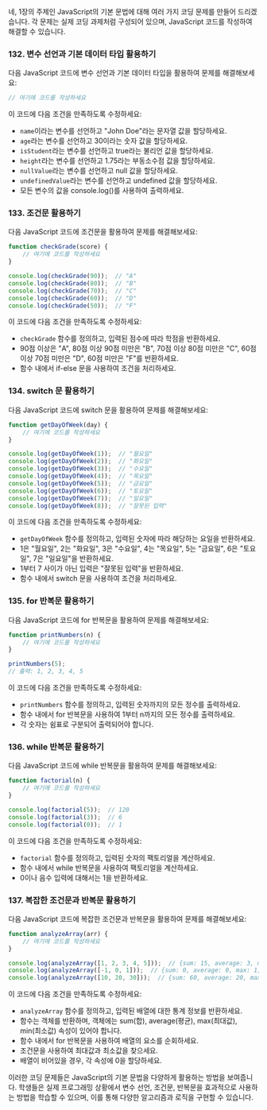 네, 1장의 주제인 JavaScript의 기본 문법에 대해 여러 가지 코딩 문제를 만들어 드리겠습니다. 각 문제는 실제 코딩 과제처럼 구성되어 있으며, JavaScript 코드를 작성하여 해결할 수 있습니다.

### 132. 변수 선언과 기본 데이터 타입 활용하기

다음 JavaScript 코드에 변수 선언과 기본 데이터 타입을 활용하여 문제를 해결해보세요:

```javascript
// 여기에 코드를 작성하세요
```

이 코드에 다음 조건을 만족하도록 수정하세요:
- `name`이라는 변수를 선언하고 "John Doe"라는 문자열 값을 할당하세요.
- `age`라는 변수를 선언하고 30이라는 숫자 값을 할당하세요.
- `isStudent`라는 변수를 선언하고 true라는 불리언 값을 할당하세요.
- `height`라는 변수를 선언하고 1.75라는 부동소수점 값을 할당하세요.
- `nullValue`라는 변수를 선언하고 null 값을 할당하세요.
- `undefinedValue`라는 변수를 선언하고 undefined 값을 할당하세요.
- 모든 변수의 값을 console.log()를 사용하여 출력하세요.

### 133. 조건문 활용하기

다음 JavaScript 코드에 조건문을 활용하여 문제를 해결해보세요:

```javascript
function checkGrade(score) {
    // 여기에 코드를 작성하세요
}

console.log(checkGrade(90));  // "A"
console.log(checkGrade(80));  // "B"
console.log(checkGrade(70));  // "C"
console.log(checkGrade(60));  // "D"
console.log(checkGrade(50));  // "F"
```

이 코드에 다음 조건을 만족하도록 수정하세요:
- `checkGrade` 함수를 정의하고, 입력된 점수에 따라 학점을 반환하세요.
- 90점 이상은 "A", 80점 이상 90점 미만은 "B", 70점 이상 80점 미만은 "C", 60점 이상 70점 미만은 "D", 60점 미만은 "F"를 반환하세요.
- 함수 내에서 if-else 문을 사용하여 조건을 처리하세요.

### 134. switch 문 활용하기

다음 JavaScript 코드에 switch 문을 활용하여 문제를 해결해보세요:

```javascript
function getDayOfWeek(day) {
    // 여기에 코드를 작성하세요
}

console.log(getDayOfWeek(1));  // "월요일"
console.log(getDayOfWeek(2));  // "화요일"
console.log(getDayOfWeek(3));  // "수요일"
console.log(getDayOfWeek(4));  // "목요일"
console.log(getDayOfWeek(5));  // "금요일"
console.log(getDayOfWeek(6));  // "토요일"
console.log(getDayOfWeek(7));  // "일요일"
console.log(getDayOfWeek(8));  // "잘못된 입력"
```

이 코드에 다음 조건을 만족하도록 수정하세요:
- `getDayOfWeek` 함수를 정의하고, 입력된 숫자에 따라 해당하는 요일을 반환하세요.
- 1은 "월요일", 2는 "화요일", 3은 "수요일", 4는 "목요일", 5는 "금요일", 6은 "토요일", 7은 "일요일"을 반환하세요.
- 1부터 7 사이가 아닌 입력은 "잘못된 입력"을 반환하세요.
- 함수 내에서 switch 문을 사용하여 조건을 처리하세요.

### 135. for 반복문 활용하기

다음 JavaScript 코드에 for 반복문을 활용하여 문제를 해결해보세요:

```javascript
function printNumbers(n) {
    // 여기에 코드를 작성하세요
}

printNumbers(5);
// 출력: 1, 2, 3, 4, 5
```

이 코드에 다음 조건을 만족하도록 수정하세요:
- `printNumbers` 함수를 정의하고, 입력된 숫자까지의 모든 정수를 출력하세요.
- 함수 내에서 for 반복문을 사용하여 1부터 n까지의 모든 정수를 출력하세요.
- 각 숫자는 쉼표로 구분되어 출력되어야 합니다.

### 136. while 반복문 활용하기

다음 JavaScript 코드에 while 반복문을 활용하여 문제를 해결해보세요:

```javascript
function factorial(n) {
    // 여기에 코드를 작성하세요
}

console.log(factorial(5));  // 120
console.log(factorial(3));  // 6
console.log(factorial(0));  // 1
```

이 코드에 다음 조건을 만족하도록 수정하세요:
- `factorial` 함수를 정의하고, 입력된 숫자의 팩토리얼을 계산하세요.
- 함수 내에서 while 반복문을 사용하여 팩토리얼을 계산하세요.
- 0이나 음수 입력에 대해서는 1을 반환하세요.

### 137. 복잡한 조건문과 반복문 활용하기

다음 JavaScript 코드에 복잡한 조건문과 반복문을 활용하여 문제를 해결해보세요:

```javascript
function analyzeArray(arr) {
    // 여기에 코드를 작성하세요
}

console.log(analyzeArray([1, 2, 3, 4, 5]));  // {sum: 15, average: 3, max: 5, min: 1}
console.log(analyzeArray([-1, 0, 1]));  // {sum: 0, average: 0, max: 1, min: -1}
console.log(analyzeArray([10, 20, 30]));  // {sum: 60, average: 20, max: 30, min: 10}
```

이 코드에 다음 조건을 만족하도록 수정하세요:
- `analyzeArray` 함수를 정의하고, 입력된 배열에 대한 통계 정보를 반환하세요.
- 함수는 객체를 반환하며, 객체에는 sum(합), average(평균), max(최대값), min(최소값) 속성이 있어야 합니다.
- 함수 내에서 for 반복문을 사용하여 배열의 요소를 순회하세요.
- 조건문을 사용하여 최대값과 최소값을 찾으세요.
- 배열이 비어있을 경우, 각 속성에 0을 할당하세요.

이러한 코딩 문제들은 JavaScript의 기본 문법을 다양하게 활용하는 방법을 보여줍니다. 학생들은 실제 프로그래밍 상황에서 변수 선언, 조건문, 반복문을 효과적으로 사용하는 방법을 학습할 수 있으며, 이를 통해 다양한 알고리즘과 로직을 구현할 수 있습니다.